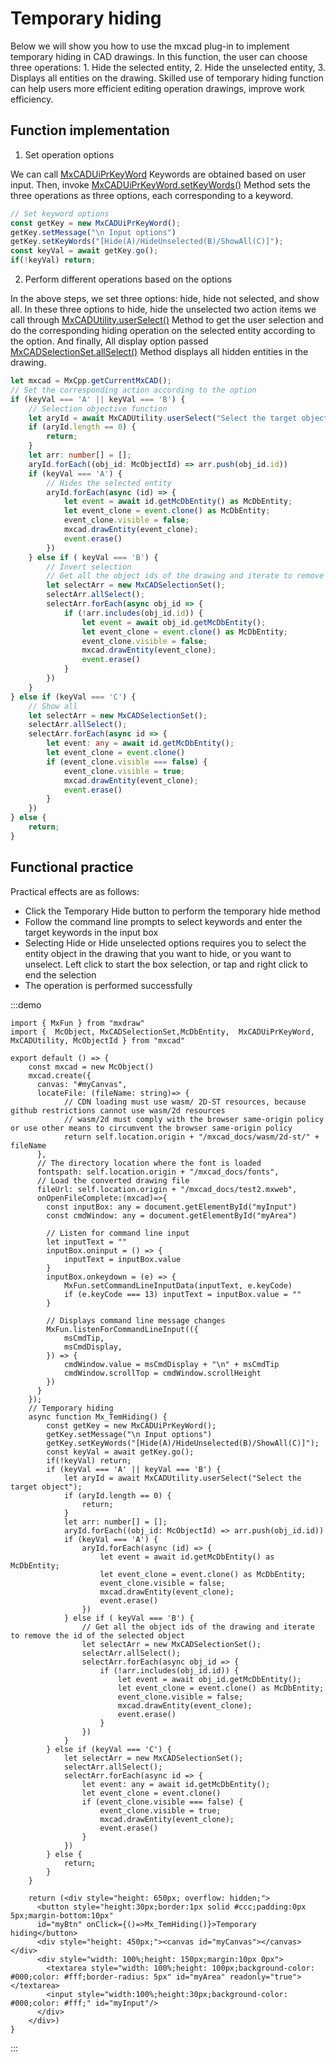 # Temporary hiding

Below we will show you how to use the mxcad plug-in to implement temporary hiding in CAD drawings. In this function, the user can choose three operations: 1. Hide the selected entity, 2. Hide the unselected entity, 3. Displays all entities on the drawing. Skilled use of temporary hiding function can help users more efficient editing operation drawings, improve work efficiency.

## Function implementation

1. Set operation options

We can call [MxCADUiPrKeyWord](../../../../api/classes/2d.MxCADUiPrKeyWord.md#class-mxcaduiprkeyword)  Keywords are obtained based on user input. Then, invoke [MxCADUiPrKeyWord.setKeyWords()](../../../../api/classes/2d.MxCADUiPrKeyWord.md#setkeywords) Method sets the three operations as three options, each corresponding to a keyword.

```ts
// Set keyword options
const getKey = new MxCADUiPrKeyWord();
getKey.setMessage("\n Input options")
getKey.setKeyWords("[Hide(A)/HideUnselected(B)/ShowAll(C)]");
const keyVal = await getKey.go();
if(!keyVal) return;
```

2. Perform different operations based on the options

In the above steps, we set three options: hide, hide not selected, and show all. In these three options to hide, hide the unselected two action items we call through [MxCADUtility.userSelect()](../../../../api/classes/2d.MxCADSelectionSet.md#userselect)  Method to get the user selection and do the corresponding hiding operation on the selected entity according to the option. And finally, All display option passed [MxCADSelectionSet.allSelect()](../../../../api/classes/2d.MxCADSelectionSet.md#allselect)  Method displays all hidden entities in the drawing.

```ts
let mxcad = MxCpp.getCurrentMxCAD();
// Set the corresponding action according to the option
if (keyVal === 'A' || keyVal === 'B') {
    // Selection objective function
    let aryId = await MxCADUtility.userSelect("Select the target object");
    if (aryId.length == 0) {
        return;
    }
    let arr: number[] = [];
    aryId.forEach((obj_id: McObjectId) => arr.push(obj_id.id))
    if (keyVal === 'A') {
        // Hides the selected entity
        aryId.forEach(async (id) => {
            let event = await id.getMcDbEntity() as McDbEntity;
            let event_clone = event.clone() as McDbEntity;
            event_clone.visible = false;
            mxcad.drawEntity(event_clone);
            event.erase()
        })
    } else if ( keyVal === 'B') {
        // Invert selection
        // Get all the object ids of the drawing and iterate to remove the id of the selected object
        let selectArr = new MxCADSelectionSet();
        selectArr.allSelect();
        selectArr.forEach(async obj_id => {
            if (!arr.includes(obj_id.id)) {
                let event = await obj_id.getMcDbEntity();
                let event_clone = event.clone() as McDbEntity;
                event_clone.visible = false;
                mxcad.drawEntity(event_clone);
                event.erase()
            }
        })
    }
} else if (keyVal === 'C') {
    // Show all
    let selectArr = new MxCADSelectionSet();
    selectArr.allSelect();
    selectArr.forEach(async id => {
        let event: any = await id.getMcDbEntity();
        let event_clone = event.clone()
        if (event_clone.visible === false) {
            event_clone.visible = true;
            mxcad.drawEntity(event_clone);
            event.erase()
        }
    })
} else {
    return;
}
```

## Functional practice

Practical effects are as follows:
* Click the Temporary Hide button to perform the temporary hide method
* Follow the command line prompts to select keywords and enter the target keywords in the input box
* Selecting Hide or Hide unselected options requires you to select the entity object in the drawing that you want to hide, or you want to unselect.
Left click to start the box selection, or tap and right click to end the selection
* The operation is performed successfully

:::demo
```tsx
import { MxFun } from "mxdraw"
import {  McObject, MxCADSelectionSet,McDbEntity,  MxCADUiPrKeyWord, MxCADUtility, McObjectId } from "mxcad"

export default () => {
    const mxcad = new McObject()
    mxcad.create({
      canvas: "#myCanvas",
      locateFile: (fileName: string)=> {
            // CDN loading must use wasm/ 2D-ST resources, because github restrictions cannot use wasm/2d resources
            // wasm/2d must comply with the browser same-origin policy or use other means to circumvent the browser same-origin policy
            return self.location.origin + "/mxcad_docs/wasm/2d-st/" + fileName
      },
      // The directory location where the font is loaded
      fontspath: self.location.origin + "/mxcad_docs/fonts",
      // Load the converted drawing file
      fileUrl: self.location.origin + "/mxcad_docs/test2.mxweb",
      onOpenFileComplete:(mxcad)=>{
        const inputBox: any = document.getElementById("myInput")
        const cmdWindow: any = document.getElementById("myArea")

        // Listen for command line input
        let inputText = ""
        inputBox.oninput = () => {
            inputText = inputBox.value
        }
        inputBox.onkeydown = (e) => {
            MxFun.setCommandLineInputData(inputText, e.keyCode)
            if (e.keyCode === 13) inputText = inputBox.value = ""
        }

        // Displays command line message changes
        MxFun.listenForCommandLineInput(({
            msCmdTip,
            msCmdDisplay,
        }) => {
            cmdWindow.value = msCmdDisplay + "\n" + msCmdTip
            cmdWindow.scrollTop = cmdWindow.scrollHeight
        })
      }
    });
    // Temporary hiding
    async function Mx_TemHiding() {
        const getKey = new MxCADUiPrKeyWord();
        getKey.setMessage("\n Input options")
        getKey.setKeyWords("[Hide(A)/HideUnselected(B)/ShowAll(C)]");
        const keyVal = await getKey.go();
        if(!keyVal) return;
        if (keyVal === 'A' || keyVal === 'B') {
            let aryId = await MxCADUtility.userSelect("Select the target object");
            if (aryId.length == 0) {
                return;
            }
            let arr: number[] = [];
            aryId.forEach((obj_id: McObjectId) => arr.push(obj_id.id))
            if (keyVal === 'A') {
                aryId.forEach(async (id) => {
                    let event = await id.getMcDbEntity() as McDbEntity;
                    let event_clone = event.clone() as McDbEntity;
                    event_clone.visible = false;
                    mxcad.drawEntity(event_clone);
                    event.erase()
                })
            } else if ( keyVal === 'B') {
                // Get all the object ids of the drawing and iterate to remove the id of the selected object
                let selectArr = new MxCADSelectionSet();
                selectArr.allSelect();
                selectArr.forEach(async obj_id => {
                    if (!arr.includes(obj_id.id)) {
                        let event = await obj_id.getMcDbEntity();
                        let event_clone = event.clone() as McDbEntity;
                        event_clone.visible = false;
                        mxcad.drawEntity(event_clone);
                        event.erase()
                    }
                })
            }
        } else if (keyVal === 'C') {
            let selectArr = new MxCADSelectionSet();
            selectArr.allSelect();
            selectArr.forEach(async id => {
                let event: any = await id.getMcDbEntity();
                let event_clone = event.clone()
                if (event_clone.visible === false) {
                    event_clone.visible = true;
                    mxcad.drawEntity(event_clone);
                    event.erase()
                }
            })
        } else {
            return;
        }
    }

    return (<div style="height: 650px; overflow: hidden;">
      <button style="height:30px;border:1px solid #ccc;padding:0px 5px;margin-bottom:10px"
      id="myBtn" onClick={()=>Mx_TemHiding()}>Temporary hiding</button>
      <div style="height: 450px;"><canvas id="myCanvas"></canvas></div>
      <div style="width: 100%;height: 150px;margin:10px 0px">
        <textarea style="width: 100%;height: 100px;background-color: #000;color: #fff;border-radius: 5px" id="myArea" readonly="true"></textarea>
        <input style="width:100%;height:30px;background-color: #000;color: #fff;" id="myInput"/>
      </div>
    </div>)
}
```
:::



